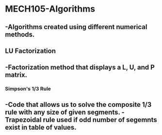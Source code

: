 # MECH105-Algorithms
-Algorithms created  using different numerical methods.
---
## LU Factorization
-Factorization method that displays a L, U, and P matrix.
---
### Simpson's 1/3 Rule
-Code that allows us to solve the composite 1/3 rule with any size of given segments.
-Trapezoidal rule used if odd number of segemnts exist in table of values.
---
